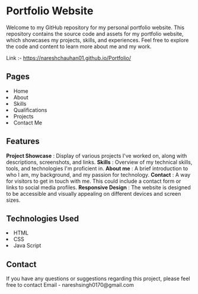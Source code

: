 <h1>Portfolio Website</h1>

Welcome to my GitHub repository for my personal portfolio website. This repository contains the source code and assets for my portfolio website, which showcases my projects, skills, and experiences. Feel free to explore the code and content to learn more about me and my work.

Link :- https://nareshchauhan01.github.io/Portfolio/

<h2>Pages</h2>

<li>Home</li>
<li>About</li>
<li>Skills</li>
<li>Qualifications</li>
<li>Projects</li>
<li>Contact Me </li>

<h2>Features</h2>

**Project Showcase** : Display of various projects I've worked on, along with descriptions, screenshots, and links.
**Skills** : Overview of my technical skills, tools, and technologies I'm proficient in.
**About me** : A brief introduction to who I am, my background, and my passion for technology.
**Contact**  : A way for visitors to get in touch with me. This could include a contact form or links to social media profiles.
**Responsive Design** : The website is designed to be accessible and visually appealing on different devices and screen sizes.

<h2>Technologies Used</h2>

<li>HTML</li>
<li>CSS</li>
<li>Java Script</li>

<h2>Contact</h2>
If you have any questions or suggestions regarding this project, please feel free to contact Email - nareshsingh0170@gmail.com

